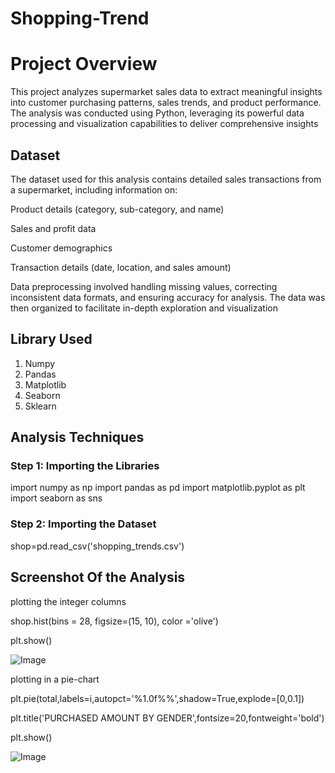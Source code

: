 # Shopping-Trend

# Project Overview
This project analyzes supermarket sales data to extract meaningful insights into customer purchasing patterns, sales trends, and product performance. The analysis was conducted using Python, leveraging its powerful data processing and visualization capabilities to deliver comprehensive insights

## Dataset
The dataset used for this analysis contains detailed sales transactions from a supermarket, including information on:

Product details (category, sub-category, and name)

Sales and profit data

Customer demographics

Transaction details (date, location, and sales amount)

Data preprocessing involved handling missing values, correcting inconsistent data formats, and ensuring accuracy for analysis. The data was then organized to facilitate in-depth exploration and visualization

## Library Used
1) Numpy
2) Pandas
3) Matplotlib
4) Seaborn
5) Sklearn

## Analysis Techniques
### Step 1: Importing the Libraries
import numpy as np
import pandas as pd
import matplotlib.pyplot as plt
import seaborn as sns

### Step 2: Importing the Dataset
shop=pd.read_csv('shopping_trends.csv')

## Screenshot Of the Analysis
plotting the integer columns

shop.hist(bins = 28, figsize=(15, 10), color ='olive')

plt.show()

![Image](https://github.com/user-attachments/assets/f090e02b-644d-4055-917e-18125b1de087)

plotting in a pie-chart

plt.pie(total,labels=i,autopct='%1.0f%%',shadow=True,explode=[0,0.1])

plt.title('PURCHASED AMOUNT BY GENDER',fontsize=20,fontweight='bold')

plt.show()

![Image](https://github.com/user-attachments/assets/e02876b5-976e-4bba-8b19-305930cf0971)
